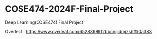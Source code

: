 # COSE474-2024F-Final-Project
Deep Learning(COSE474) Final Project

Overleaf : https://www.overleaf.com/6528398912bbcnjpdmjzsh#90a383
